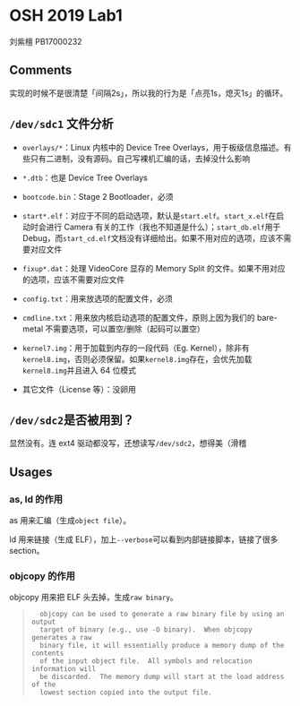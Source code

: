 # OSH 2019 Lab1
刘紫檀 PB17000232

## Comments
实现的时候不是很清楚「间隔2s」，所以我的行为是「点亮1s，熄灭1s」的循环。

## `/dev/sdc1` 文件分析
- `overlays/*`：Linux 内核中的 Device Tree Overlays，用于板级信息描述。有些只有二进制，没有源码。自己写裸机汇编的话，去掉没什么影响

- `*.dtb`：也是 Device Tree Overlays

- `bootcode.bin`：Stage 2 Bootloader，必须

- `start*.elf`：对应于不同的启动选项，默认是`start.elf`。`start_x.elf`在启动时会进行 Camera 有关的工作（我也不知道是什么）；`start_db.elf`用于 Debug，而`start_cd.elf`文档没有详细给出。如果不用对应的选项，应该不需要对应文件

- `fixup*.dat`：处理 VideoCore 显存的 Memory Split 的文件。如果不用对应的选项，应该不需要对应文件

- `config.txt`：用来放选项的配置文件，必须

- `cmdline.txt`：用来放内核启动选项的配置文件，原则上因为我们的 bare-metal 不需要选项，可以置空/删除（起码可以置空）

- `kernel7.img`：用于加载到内存的一段代码（Eg. Kernel），除非有`kernel8.img`，否则必须保留。如果`kernel8.img`存在，会优先加载`kernel8.img`并且进入 64 位模式

- 其它文件（License 等）：没卵用

## `/dev/sdc2`是否被用到？
显然没有。连 ext4 驱动都没写，还想读写`/dev/sdc2`，想得美（滑稽

## Usages
### as, ld 的作用
as 用来汇编（生成`object file`）。

ld 用来链接（生成 ELF），加上`--verbose`可以看到内部链接脚本，链接了很多 section。

### objcopy 的作用
objcopy 用来把 ELF 头去掉，生成`raw binary`。

>       objcopy can be used to generate a raw binary file by using an output
>       target of binary (e.g., use -O binary).  When objcopy generates a raw
>       binary file, it will essentially produce a memory dump of the contents
>       of the input object file.  All symbols and relocation information will
>       be discarded.  The memory dump will start at the load address of the
>       lowest section copied into the output file.
